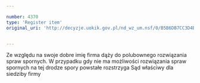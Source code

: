 ```yaml
---

number: 4370
type: 'Register item'
original_uri: 'http://decyzje.uokik.gov.pl/nd_wz_um.nsf/0/B5B6DB7CC3D4BCC5C1257B34002FFE4F?OpenDocument'


---
```


Ze względu na swoje dobre imię firma dąży do polubownego rozwiązania spraw spornych. W przypadku gdy nie ma możliwości rozwiązania spraw spornych na tej drodze spory powstałe rozstrzyga Sąd właściwy dla siedziby firmy

